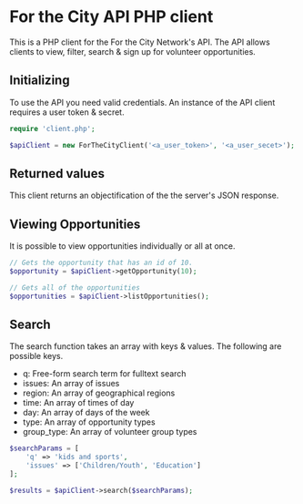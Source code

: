 # For the City API PHP client

This is a PHP client for the For the City Network's API. The API allows clients to view, filter, search & sign up for volunteer opportunities.

## Initializing

To use the API you need valid credentials. An instance of the API client requires a user token & secret.

```PHP
require 'client.php';

$apiClient = new ForTheCityClient('<a_user_token>', '<a_user_secet>');
```

## Returned values

This client returns an objectification of the the server's JSON response.

## Viewing Opportunities

It is possible to view opportunities individually or all at once.

```PHP
// Gets the opportunity that has an id of 10.
$opportunity = $apiClient->getOpportunity(10);

// Gets all of the opportunities
$opportunities = $apiClient->listOpportunities();
```

## Search

The search function takes an array with keys & values. The following are possible keys.

* q: Free-form search term for fulltext search
* issues: An array of issues
* region: An array of geographical regions
* time: An array of times of day
* day: An array of days of the week
* type: An array of opportunity types
* group_type: An array of volunteer group types

```PHP
$searchParams = [
    'q' => 'kids and sports',
    'issues' => ['Children/Youth', 'Education']
];

$results = $apiClient->search($searchParams);
```
